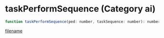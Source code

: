 # taskPerformSequence (Category ai)

```js
function taskPerformSequence(ped: number, taskSequence: number): number
```

[filename](taskPerformSequence_m.md ':include')